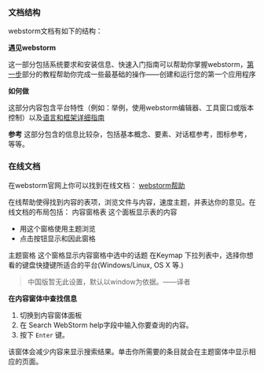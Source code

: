 
### 文档结构
webstorm文档有如下的结构：

**遇见webstorm**

这一部分包括系统要求和安装信息、快速入门指南可以帮助你掌握webstorm，[第一步](https://www.jetbrains.com/help/webstorm/2016.1/first-steps.html)部分的教程帮助你完成一些最基础的操作——创建和运行您的第一个应用程序

**如何做**

这部分内容包含平台特性（例如：举例，使用webstorm编辑器、工具窗口或版本控制）以及[语言和框架详细指南](https://www.jetbrains.com/help/webstorm/2016.1/language-and-framework-specific-guidelines.html)

**参考**
这部分包含的信息比较杂，包括基本概念、要素、对话框参考，图标参考，等等。

### 在线文档
在webstorm官网上你可以找到在线文档：
[webstorm帮助](https://www.jetbrains.com/help/webstorm/2016.1/meet-webstorm.html)

在线帮助使得找到内容的表项，浏览文件与内容，速度主题，并表达你的意见。在线文档的布局包括：
内容窗格表
这个面板显示表的内容
* 用这个窗格使用主题浏览
* 点击按钮显示和因此窗格

主题窗格
这个窗格显示内容窗格中选中的话题
在Keymap 下拉列表中，选择你想看的键盘快捷键所适合的平台(Windows/Linux, OS X 等.)
> 中国版暂无此设置，默认以window为依据。——译者

**在内容窗体中查找信息**

1. 切换到内容窗体面板
2. 在 Search WebStorm help字段中输入你要查询的内容。
3. 按下 `Enter` 键。

该窗体会减少内容来显示搜索结果。单击你所需要的条目就会在主题窗体中显示相应的页面。